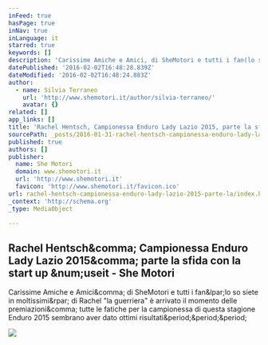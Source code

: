 ```yaml
---
inFeed: true
hasPage: true
inNav: true
inLanguage: it
starred: true
keywords: []
description: 'Carissime Amiche e Amici, di SheMotori e tutti i fan(lo so siete in moltissimi) di Rachel "la guerriera" è arrivato il momento delle premiazioni, tutte le fatiche per la campionessa di questa stagione Enduro 2015 sembrano aver dato ottimi risultati...'
datePublished: '2016-02-02T16:48:28.839Z'
dateModified: '2016-02-02T16:48:24.883Z'
author:
  - name: Silvia Terraneo
    url: 'http://www.shemotori.it/author/silvia-terraneo/'
    avatar: {}
related: []
app_links: []
title: 'Rachel Hentsch, Campionessa Enduro Lady Lazio 2015, parte la sfida con la start up #useit - She Motori'
sourcePath: _posts/2016-01-31-rachel-hentsch-campionessa-enduro-lady-lazio-2015-parte-la.md
published: true
authors: []
publisher:
  name: She Motori
  domain: www.shemotori.it
  url: 'http://www.shemotori.it'
  favicon: 'http://www.shemotori.it/favicon.ico'
url: rachel-hentsch-campionessa-enduro-lady-lazio-2015-parte-la/index.html
_context: 'http://schema.org'
_type: MediaObject

---
```

<article style=""><h1>Rachel Hentsch&amp;comma; Campionessa Enduro Lady Lazio 2015&amp;comma; parte la sfida con la start up &amp;num;useit - She Motori</h1><p>Carissime Amiche e Amici&amp;comma; di SheMotori e tutti i fan&amp;lpar;lo so siete in moltissimi&amp;rpar; di Rachel "la guerriera" è arrivato il momento delle premiazioni&amp;comma; tutte le fatiche per la campionessa di questa stagione Enduro 2015 sembrano aver dato ottimi risultati&amp;period;&amp;period;&amp;period;</p><img src="http://www.shemotori.it/wp-content/uploads/2016/01/foto-auditorium.jpg" /></article>